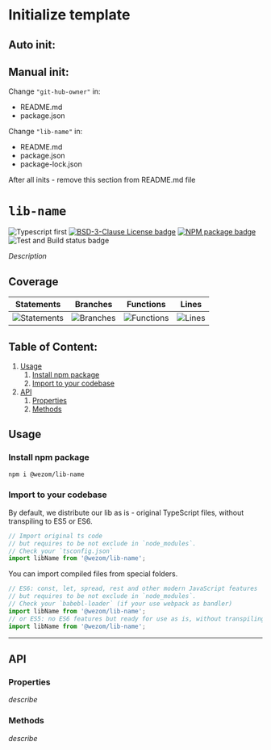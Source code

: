 # Initialize template

## Auto init:

## Manual init: 

Change `"git-hub-owner"` in:  

- README.md  
- package.json  

Change `"lib-name"` in:  

- README.md  
- package.json  
- package-lock.json  

After all inits - remove this section from README.md file

[comment]: <> (CUT OFF HERE)
# `lib-name`

![Typescript first](https://img.shields.io/badge/TypeScript-First-blue)
[![BSD-3-Clause License badge](https://img.shields.io/github/license/git-hub-owner/lib-name)](https://github.com/git-hub-owner/lib-name/blob/master/LICENSE)
[![NPM package badge](https://img.shields.io/badge/npm-install-orange.svg)](https://www.npmjs.com/package/lib-name)
![Test and Build status badge](https://github.com/git-hub-owner/lib-name/workflows/Test%20and%20Build/badge.svg)

_Description_

## Coverage

| Statements                | Branches                | Functions                | Lines                |
| ------------------------- | ----------------------- | ------------------------ | -------------------- |
| ![Statements](https://img.shields.io/badge/Coverage-100%25-brightgreen.svg) | ![Branches](https://img.shields.io/badge/Coverage-100%25-brightgreen.svg) | ![Functions](https://img.shields.io/badge/Coverage-100%25-brightgreen.svg) | ![Lines](https://img.shields.io/badge/Coverage-100%25-brightgreen.svg) |

## Table of Content:

1. [Usage](#usage)
    1. [Install npm package](#install-npm-package)
    1. [Import to your codebase](#import-to-your-codebase)
1. [API](#api)
    1. [Properties](#properties)
    1. [Methods](#methods)

## Usage

### Install npm package

```bash
npm i @wezom/lib-name
```

### Import to your codebase

By default, we distribute our lib as is - original TypeScript files, without transpiling to ES5 or ES6.

```ts
// Import original ts code
// but requires to be not exclude in `node_modules`.
// Check your `tsconfig.json`
import libName from '@wezom/lib-name';
```

You can import compiled files from special folders.

```js
// ES6: const, let, spread, rest and other modern JavaScript features
// but requires to be not exclude in `node_modules`.
// Check your `babebl-loader` (if your use webpack as bandler)
import libName from '@wezom/lib-name';
// or ES5: no ES6 features but ready for use as is, without transpiling
import libName from '@wezom/lib-name';
```

---

## API

### Properties

_describe_

### Methods

_describe_
